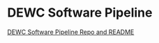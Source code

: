 # DEWC Software Pipeline

[DEWC Software Pipeline Repo and README](https://github.com/dewcservices/devsecops)
